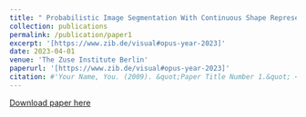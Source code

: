 ```yaml
---
title: " Probabilistic Image Segmentation With Continuous Shape Representations"
collection: publications
permalink: /publication/paper1
excerpt: '[https://www.zib.de/visual#opus-year-2023]'
date: 2023-04-01
venue: 'The Zuse Institute Berlin'
paperurl: '[https://www.zib.de/visual#opus-year-2023]'
citation: #'Your Name, You. (2009). &quot;Paper Title Number 1.&quot; <i>Journal 1</i>. 1(1).'
---
```


[Download paper here](https://www.zib.de/visual#opus-year-2023)
